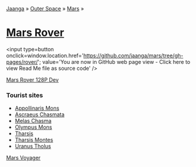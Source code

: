 [Jaanga]( http://jaanga.github.io/ ) &raquo; [Outer Space]( http://jaanga.github.io/outer-space/ ) &raquo; [Mars]( http://jaanga.github.io/mars ) &raquo; 

[Mars Rover]( index.html )
===

<span style=display:none; >[You are now in GitHub source code view - click here to view Read Me file as a web page]( http://jaanga.github.io/mars/rover/ "View file as a web page." ) </span>
<input type=button onclick=window.location.href='https://github.com/jaanga/mars/tree/gh-pages/rover/'; value='You are now in GitHub web page view - Click here to view Read Me file as source code'  />


[Mars Rover 128P Dev]( http://jaanga.github.io/mars/rover/128p/dev/index.html )


### Tourist sites

* [Appollinaris Mons]( http://jaanga.github.io/mars/rover/128p/dev/#-10#8#174#8 )
* [Ascraeus Chasmata]( http://jaanga.github.io/mars/rover/128p/dev/#8#8#-106#8 )
* [Melas Chasma]( http://jaanga.github.io/mars/rover/128p/dev/#-11#8#-73#8 )
* [Olympus Mons]( http://jaanga.github.io/mars/rover/128p/dev/#18#8#-134#8 )
* [Tharsis]( http://jaanga.github.io/mars/rover/128p/dev/#0#8#-100#8 )
* [Tharsis Montes]( http://jaanga.github.io/mars/rover/128p/dev/#1#8#-113#8 )
* [Uranus Tholus]( http://jaanga.github.io/mars/rover/128p/dev/#26#8#-98#8 )


[Mars Voyager]( http://jaanga.github.io/mars/voyager/gamer/dev/ )